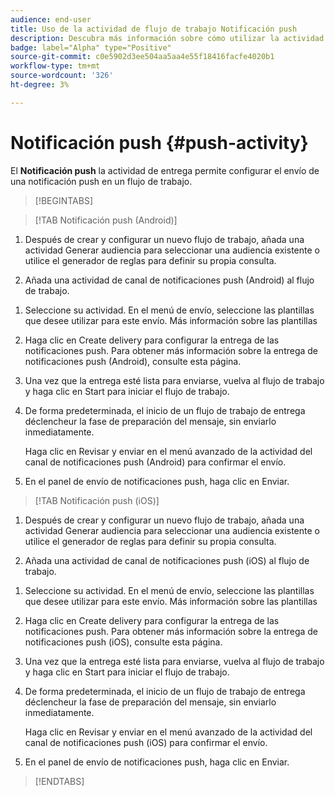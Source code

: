 ```yaml
---
audience: end-user
title: Uso de la actividad de flujo de trabajo Notificación push
description: Descubra más información sobre cómo utilizar la actividad del flujo de trabajo de notificaciones push
badge: label="Alpha" type="Positive"
source-git-commit: c0e5902d3ee504aa5aa4e55f18416facfe4020b1
workflow-type: tm+mt
source-wordcount: '326'
ht-degree: 3%

---
```



# Notificación push {#push-activity}

El **Notificación push** la actividad de entrega permite configurar el envío de una notificación push en un flujo de trabajo.

>[!BEGINTABS]

>[!TAB Notificación push (Android)]

1. Después de crear y configurar un nuevo flujo de trabajo, añada una actividad Generar audiencia para seleccionar una audiencia existente o utilice el generador de reglas para definir su propia consulta.

1. Añada una actividad de canal de notificaciones push (Android) al flujo de trabajo.

<!--
1. Select the Type of delivery:

    * Single delivery: Choose this option if you want the push notification to be sent only once. You have the flexibility to choose whether or not to include an outbound transition from this activity.

    * Recurring delivery: Choose this option if you want the push notification to be sent multiple times based on a defined frequency. The frequency can be configured using a Scheduler activity, allowing you to schedule the push notification to be sent at regular intervals.
-->

1. Seleccione su actividad. En el menú de envío, seleccione las plantillas que desee utilizar para este envío. Más información sobre las plantillas

1. Haga clic en Create delivery para configurar la entrega de las notificaciones push. Para obtener más información sobre la entrega de notificaciones push (Android), consulte esta página.

1. Una vez que la entrega esté lista para enviarse, vuelva al flujo de trabajo y haga clic en Start para iniciar el flujo de trabajo.

1. De forma predeterminada, el inicio de un flujo de trabajo de entrega déclencheur la fase de preparación del mensaje, sin enviarlo inmediatamente.

   Haga clic en Revisar y enviar en el menú avanzado de la actividad del canal de notificaciones push (Android) para confirmar el envío.

1. En el panel de envío de notificaciones push, haga clic en Enviar.

>[!TAB Notificación push (iOS)]

1. Después de crear y configurar un nuevo flujo de trabajo, añada una actividad Generar audiencia para seleccionar una audiencia existente o utilice el generador de reglas para definir su propia consulta.

1. Añada una actividad de canal de notificaciones push (iOS) al flujo de trabajo.

<!--
1. Select the Type of delivery:

    * Single delivery: Choose this option if you want the push notification to be sent only once. You have the flexibility to choose whether or not to include an outbound transition from this activity.

    * Recurring delivery: Choose this option if you want the push notification to be sent multiple times based on a defined frequency. The frequency can be configured using a Scheduler activity, allowing you to schedule the push notification to be sent at regular intervals.
-->

1. Seleccione su actividad. En el menú de envío, seleccione las plantillas que desee utilizar para este envío. Más información sobre las plantillas

1. Haga clic en Create delivery para configurar la entrega de las notificaciones push. Para obtener más información sobre la entrega de notificaciones push (iOS), consulte esta página.

1. Una vez que la entrega esté lista para enviarse, vuelva al flujo de trabajo y haga clic en Start para iniciar el flujo de trabajo.

1. De forma predeterminada, el inicio de un flujo de trabajo de entrega déclencheur la fase de preparación del mensaje, sin enviarlo inmediatamente.

   Haga clic en Revisar y enviar en el menú avanzado de la actividad del canal de notificaciones push (iOS) para confirmar el envío.

1. En el panel de envío de notificaciones push, haga clic en Enviar.

>[!ENDTABS]